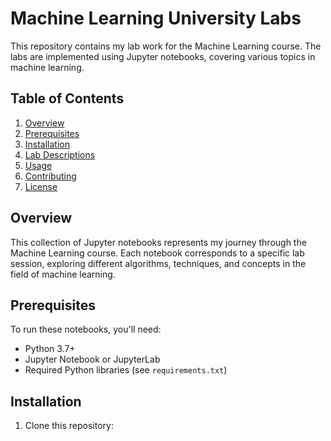 # Machine Learning University Labs

This repository contains my lab work for the Machine Learning course. The labs are implemented using Jupyter notebooks, covering various topics in machine learning.

## Table of Contents

1. [Overview](#overview)
2. [Prerequisites](#prerequisites)
3. [Installation](#installation)
4. [Lab Descriptions](#lab-descriptions)
5. [Usage](#usage)
6. [Contributing](#contributing)
7. [License](#license)

## Overview

This collection of Jupyter notebooks represents my journey through the Machine Learning course. Each notebook corresponds to a specific lab session, exploring different algorithms, techniques, and concepts in the field of machine learning.

## Prerequisites

To run these notebooks, you'll need:

- Python 3.7+
- Jupyter Notebook or JupyterLab
- Required Python libraries (see `requirements.txt`)

## Installation

1. Clone this repository:
